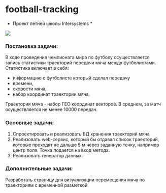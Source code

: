 # football-tracking
* Проект летней школы Intersystems *

![](https://downloader.disk.yandex.ru/preview/31ca050230d4db9d7ac1e5da22c80b826348048fe43d9ebb373ef4068e09c1fd/5b4effb1/2OqMncT3qkX2sQm3iloPTs5AALoFmOO5UEkdLLWba6Cc9w6u_gtx5IHqvk1qqXYYydCTLg5QO89sr1GfLOecmQ%3D%3D?uid=0&filename=field.png&disposition=inline&hash=&limit=0&content_type=image%2Fpng&tknv=v2&size=200x200)

### Постановка задачи:
В ходе проведения чемпионата мира по футболу осуществляется запись статистики
траекторий передачи мяча между футболистами. 
Статистика включает в себя:
- информацию о футболисте который сделал передачу
- времени,
- скорости мяча, 
- набор координат траектории мяча.

Траектория мяча - набор ГЕО координат векторов. В среднем, за матч осуществляется не менее 10000 передач.

### Основные задачи:
1. Спроектировать и реализовать БД хранения траекторий мяча
2. Реализовать web-сервис, который бы отдавал список траекторий, которые проходят не дальше 5 м через заданную точку, например центр поля. Точка подается на вход метода.
3. Реализовать генератор данных.

### Дополнительные задачи:
Разработать страницу для визуализации перемещения мяча по траекториям с временной разметкой
